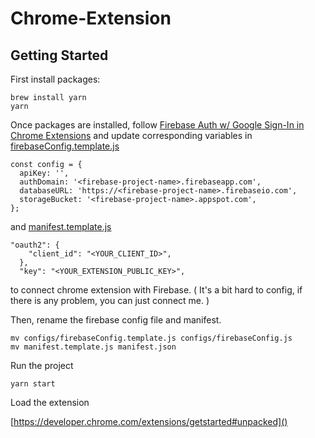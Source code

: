 # Chrome-Extension

## Getting Started

First install packages:

```
brew install yarn
yarn
```

Once packages are installed, follow [Firebase Auth w/ Google Sign-In in Chrome Extensions](https://github.com/firebase/quickstart-js/tree/master/auth/chromextension#firebase-auth-w-google-sign-in-in-chrome-extensions) and update corresponding variables in [firebaseConfig.template.js](https://github.com/hiiamyes/paiyun-auto-apply/blob/master/setting-page/src/configs/firebaseConfig.template.js)

```
const config = {
  apiKey: '',
  authDomain: '<firebase-project-name>.firebaseapp.com',
  databaseURL: 'https://<firebase-project-name>.firebaseio.com',
  storageBucket: '<firebase-project-name>.appspot.com',
};
```

and [manifest.template.js](https://github.com/hiiamyes/paiyun-auto-apply/blob/master/setting-page/manifest.template.js)

```
"oauth2": {
    "client_id": "<YOUR_CLIENT_ID>",
  },
  "key": "<YOUR_EXTENSION_PUBLIC_KEY>",
```

to connect chrome extension with Firebase. ( It's a bit hard to config, if there is any problem, you can just connect me. )

Then, rename the firebase config file and manifest.

```
mv configs/firebaseConfig.template.js configs/firebaseConfig.js
mv manifest.template.js manifest.json
```

Run the project

`yarn start`

Load the extension

[https://developer.chrome.com/extensions/getstarted#unpacked]()